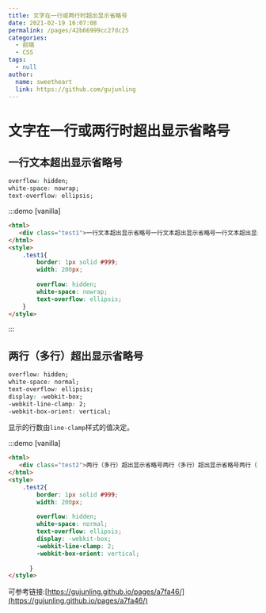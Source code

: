 ```yaml
---
title: 文字在一行或两行时超出显示省略号
date: 2021-02-19 16:07:08
permalink: /pages/42b66999cc27dc25
categories: 
  - 前端
  - CSS
tags: 
  - null
author: 
  name: sweetheart
  link: https://github.com/gujunling
---
```

# 文字在一行或两行时超出显示省略号

## 一行文本超出显示省略号

```css
overflow: hidden;
white-space: nowrap;
text-overflow: ellipsis;
```
<!-- more -->
:::demo [vanilla]

```html
<html>
   <div class="test1">一行文本超出显示省略号一行文本超出显示省略号一行文本超出显示省略号一行文本超出显示省略号一行文本超出显示省略号一行文本超出显示省略号一行文本超出显示省略号一行文本超出显示省略号一行文本超出显示省略号一行文本超出显示省略号一行文本超出显示省略号一行文本超出显示省略号一行文本超出显示省略号</div>
</html>
<style>
    .test1{
        border: 1px solid #999;
        width: 200px;
        
        overflow: hidden;
        white-space: nowrap;
        text-overflow: ellipsis;
    }
</style>
```

:::

## 两行（多行）超出显示省略号

```css
overflow: hidden;
white-space: normal;
text-overflow: ellipsis;
display: -webkit-box;
-webkit-line-clamp: 2;
-webkit-box-orient: vertical;
```

显示的行数由`line-clamp`样式的值决定。



:::demo [vanilla]

```html
<html>
   <div class="test2">两行（多行）超出显示省略号两行（多行）超出显示省略号两行（多行）超出显示省略号两行（多行）超出显示省略号两行（多行）超出显示省略号两行（多行）超出显示省略号两行（多行）超出显示省略号两行（多行）超出显示省略号</div>
</html>
<style>
    .test2{
        border: 1px solid #999;
        width: 200px;
  
        overflow: hidden;
        white-space: normal;
        text-overflow: ellipsis;
        display: -webkit-box;
        -webkit-line-clamp: 2;
        -webkit-box-orient: vertical;
        
      }
</style>
```

可参考链接:[https://gujunling.github.io/pages/a7fa46/](https://gujunling.github.io/pages/a7fa46/)


